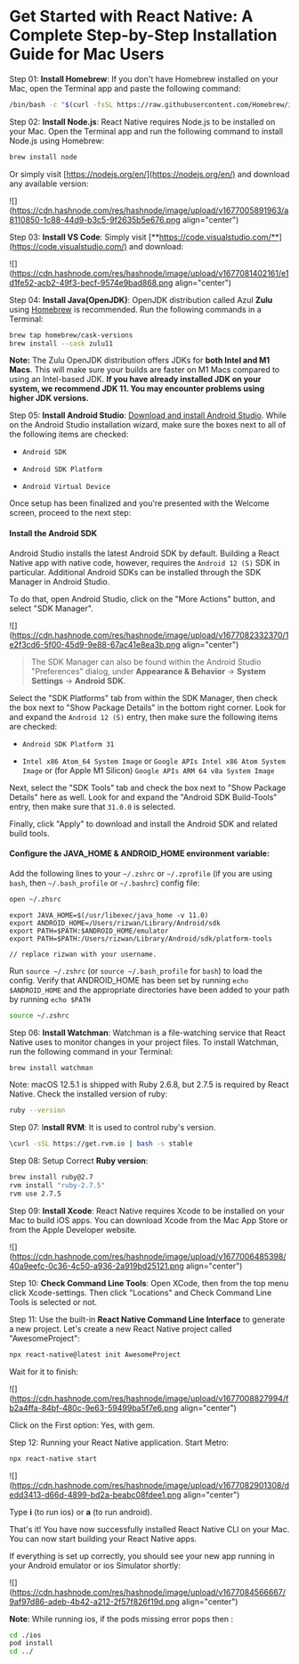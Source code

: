 # Get Started with React Native: A Complete Step-by-Step Installation Guide for Mac Users

Step 01: **Install Homebrew**: If you don't have Homebrew installed on your Mac, open the Terminal app and paste the following command:

```bash
/bin/bash -c "$(curl -fsSL https://raw.githubusercontent.com/Homebrew/install/HEAD/install.sh)"
```

Step 02: **Install Node.js**: React Native requires Node.js to be installed on your Mac. Open the Terminal app and run the following command to install Node.js using Homebrew:

```bash
brew install node
```

Or simply visit [https://nodejs.org/en/](https://nodejs.org/en/) and download any available version:

![](https://cdn.hashnode.com/res/hashnode/image/upload/v1677005891963/a8110850-1c88-44d9-b3c5-9f2635b5e676.png align="center")

Step 03: **Install VS Code**: Simply visit [**https://code.visualstudio.com/**](https://code.visualstudio.com/) and download:

![](https://cdn.hashnode.com/res/hashnode/image/upload/v1677081402161/e1d1fe52-acb2-49f3-becf-9574e9bad868.png align="center")

Step 04: **Install Java(OpenJDK)**: OpenJDK distribution called Azul **Zulu** using [Homebrew](http://brew.sh/) is recommended. Run the following commands in a Terminal:

```bash
brew tap homebrew/cask-versions
brew install --cask zulu11
```

**Note:** The Zulu OpenJDK distribution offers JDKs for **both Intel and M1 Macs**. This will make sure your builds are faster on M1 Macs compared to using an Intel-based JDK. **If you have already installed JDK on your system, we recommend JDK 11. You may encounter problems using higher JDK versions.**

Step 05: **Install Android Studio**: [Download and install Android Studio](https://developer.android.com/studio/index.html). While on the Android Studio installation wizard, make sure the boxes next to all of the following items are checked:

* `Android SDK`
    
* `Android SDK Platform`
    
* `Android Virtual Device`
    

Once setup has been finalized and you're presented with the Welcome screen, proceed to the next step:

#### Install the Android SDK

Android Studio installs the latest Android SDK by default. Building a React Native app with native code, however, requires the `Android 12 (S)` SDK in particular. Additional Android SDKs can be installed through the SDK Manager in Android Studio.

To do that, open Android Studio, click on the "More Actions" button, and select "SDK Manager".

![](https://cdn.hashnode.com/res/hashnode/image/upload/v1677082332370/1e2f3cd6-5f00-45d9-9e88-67ac41e8ea3b.png align="center")

> The SDK Manager can also be found within the Android Studio "Preferences" dialog, under **Appearance & Behavior** → **System Settings** → **Android SDK**.

Select the "SDK Platforms" tab from within the SDK Manager, then check the box next to "Show Package Details" in the bottom right corner. Look for and expand the `Android 12 (S)` entry, then make sure the following items are checked:

* `Android SDK Platform 31`
    
* `Intel x86 Atom_64 System Image` or `Google APIs Intel x86 Atom System Image` or (for Apple M1 Silicon) `Google APIs ARM 64 v8a System Image`
    

Next, select the "SDK Tools" tab and check the box next to "Show Package Details" here as well. Look for and expand the "Android SDK Build-Tools" entry, then make sure that `31.0.0` is selected.

Finally, click "Apply" to download and install the Android SDK and related build tools.

#### Configure the JAVA\_HOME & ANDROID\_HOME environment variable:

Add the following lines to your `~/.zshrc` or `~/.zprofile` (if you are using `bash`, then `~/.bash_profile` or `~/.bashrc`) config file:

```bash
open ~/.zhsrc
```

```plaintext
export JAVA_HOME=$(/usr/libexec/java_home -v 11.0)
export ANDROID_HOME=/Users/rizwan/Library/Android/sdk
export PATH=$PATH:$ANDROID_HOME/emulator
export PATH=$PATH:/Users/rizwan/Library/Android/sdk/platform-tools

// replace rizwan with your username.
```

Run `source ~/.zshrc` (or `source ~/.bash_profile` for `bash`) to load the config. Verify that ANDROID\_HOME has been set by running `echo $ANDROID_HOME` and the appropriate directories have been added to your path by running `echo $PATH`

```bash
source ~/.zshrc
```

Step 06: **Install Watchman**: Watchman is a file-watching service that React Native uses to monitor changes in your project files. To install Watchman, run the following command in your Terminal:

```bash
brew install watchman
```

Note: macOS 12.5.1 is shipped with Ruby 2.6.8, but 2.7.5 is required by React Native. Check the installed version of ruby:

```bash
ruby --version
```

Step 07: I**nstall RVM**: It is used to control ruby's version.

```bash
\curl -sSL https://get.rvm.io | bash -s stable
```

Step 08: Setup Correct **Ruby version**:

```bash
brew install ruby@2.7
rvm install "ruby-2.7.5"
rvm use 2.7.5
```

Step 09: **Install Xcode**: React Native requires Xcode to be installed on your Mac to build iOS apps. You can download Xcode from the Mac App Store or from the Apple Developer website.

![](https://cdn.hashnode.com/res/hashnode/image/upload/v1677006485398/40a9eefc-0c36-4c50-a936-2a919bd25121.png align="center")

Step 10: **Check Command Line Tools**: Open XCode, then from the top menu click Xcode-settings. Then click "Locations" and Check Command Line Tools is selected or not.

Step 11: Use the built-in **React Native Command Line Interface** to generate a new project. Let's create a new React Native project called "AwesomeProject":

```bash
npx react-native@latest init AwesomeProject
```

Wait for it to finish:

![](https://cdn.hashnode.com/res/hashnode/image/upload/v1677008827994/fb2a4ffa-84bf-480c-9e63-59499ba5f7e6.png align="center")

Click on the First option: Yes, with gem.

Step 12: Running your React Native application. Start Metro:

```bash
npx react-native start
```

![](https://cdn.hashnode.com/res/hashnode/image/upload/v1677082901308/dedd3413-d66d-4899-bd2a-beabc08fdee1.png align="center")

Type **i** (to run ios) or **a** (to run android).

That's it! You have now successfully installed React Native CLI on your Mac. You can now start building your React Native apps.

If everything is set up correctly, you should see your new app running in your Android emulator or ios Simulator shortly:

![](https://cdn.hashnode.com/res/hashnode/image/upload/v1677084566667/9af97d86-adeb-4b42-a212-2f57f826f19d.png align="center")

**Note**: While running ios, if the pods missing error pops then :

```bash
cd ./ios
pod install
cd ../
```